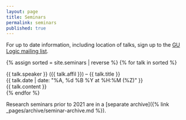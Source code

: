 ```yaml
---
layout: page
title: Seminars
permalink: seminars
published: true
---
```

For up to date information, including location of talks, sign up to the [GU Logic mailing list](https://listserv.gu.se/sympa/subscribe/logic).

{% assign sorted = site.seminars | reverse %}
{% for talk in sorted %}
  <div class="seminar" id="{{ talk.title | slugify }}">
    <span class="seminar-speaker">{{ talk.speaker }}</span> (<span class="seminar-affil">{{ talk.affil }}</span>) – <span class="seminar-title">{{ talk.title }}</span>
    <div class="seminar-date">{{ talk.date | date: "%A, %d %B %Y at %H:%M (%Z)" }}</div>
    <div class="abstract">
      {{ talk.content }}
    </div>
  </div>
{% endfor %}

Research seminars prior to 2021 are in a [separate archive]({% link _pages/archive/seminar-archive.md %}).
